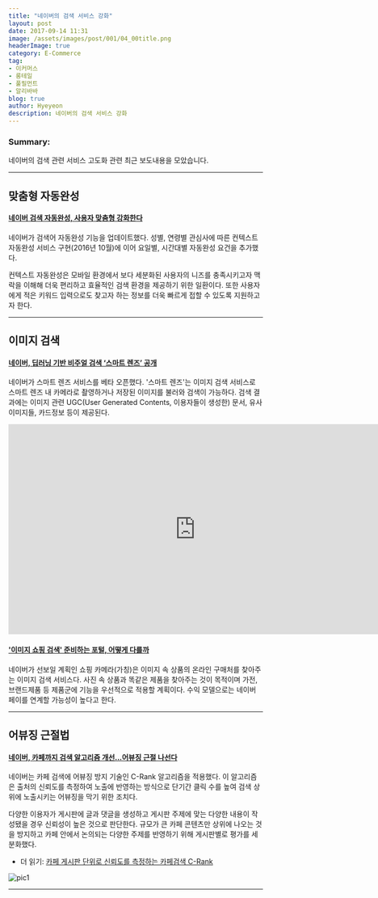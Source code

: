 ```yaml
---
title: "네이버의 검색 서비스 강화"
layout: post
date: 2017-09-14 11:31
image: /assets/images/post/001/04_00title.png
headerImage: true
category: E-Commerce
tag:
- 이커머스
- 롱테일
- 풀필먼트
- 알리바바
blog: true
author: Hyeyeon
description: 네이버의 검색 서비스 강화
---
```


### Summary:

네이버의 검색 관련 서비스 고도화 관련 최근 보도내용을 모았습니다.

---

## 맞춤형 자동완성

#### [네이버 검색 자동완성, 사용자 맞춤형 강화한다](http://www.bloter.net/archives/281578)

네이버가 검색어 자동완성 기능을 업데이트했다. 성별, 연령별 관심사에 따른 컨텍스트 자동완성 서비스 구현(2016년 10월)에 이어 요일별, 시간대별 자동완성 요건을 추가했다.

컨텍스트 자동완성은 모바일 환경에서 보다 세분화된 사용자의 니즈를 충족시키고자 맥락을 이해해 더욱 편리하고 효율적인 검색 환경을 제공하기 위한 일환이다. 또한 사용자에게 적은 키워드 입력으로도 찾고자 하는 정보를 더욱 빠르게 접할 수 있도록 지원하고자 한다.

---

## 이미지 검색

#### [네이버, 딥러닝 기반 비주얼 검색 ‘스마트 렌즈’ 공개](http://www.bloter.net/archives/284713)

네이버가 스마트 렌즈 서비스를 베타 오픈했다. '스마트 렌즈'는 이미지 검색 서비스로 스마트 렌즈 내 카메라로 촬영하거나 저장된 이미지를 불러와 검색이 가능하다. 검색 결과에는 이미지 관련 UGC(User Generated Contents, 이용자들이 생성한) 문서, 유사 이미지들, 카드정보 등이 제공된다.

<iframe src='http://serviceapi.rmcnmv.naver.com/flash/outKeyPlayer.nhn?vid=39AFEE2B1DCEAA4FE72FF85F5DA177373136&outKey=V1292f4266472b62d2ecd757bd6f9e80411aa76a971c5466b91df757bd6f9e80411aa&controlBarMovable=true&jsCallable=true&isAutoPlay=true&skinName=tvcast_white' frameborder='no' scrolling='no' marginwidth='0' marginheight='0' WIDTH='740' HEIGHT='416' allowfullscreen></iframe>

#### ['이미지 쇼핑 검색' 준비하는 포털, 어떻게 다를까](http://www.zdnet.co.kr/news/news_view.asp?artice_id=20170629174603)

네이버가 선보일 계획인 쇼핑 카메라(가칭)은 이미지 속 상품의 온라인 구매처를 찾아주는 이미지 검색 서비스다. 사진 속 상품과 똑같은 제품을 찾아주는 것이 목적이며 가전, 브랜드제품 등 제품군에 기능을 우선적으로 적용할 계획이다. 수익 모델으로는 네이버 페이를 연계할 가능성이 높다고 한다.

---

## 어뷰징 근절법

#### [네이버, 카페까지 검색 알고리즘 개선...어뷰징 근절 나선다](http://www.etnews.com/20170620000226)

네이버는 카페 검색에 어뷰징 방지 기술인 C-Rank 알고리즘을 적용했다. 이 알고리즘은 출처의 신뢰도를 측정하여 노출에 반영하는 방식으로 단기간 클릭 수를 높여 검색 상위에 노출시키는 어뷰징을 막기 위한 조치다.

다양한 이용자가 게시판에 글과 댓글을 생성하고 게시판 주제에 맞는 다양한 내용이 작성됐을 경우 신뢰성이 높은 것으로 판단한다. 규모가 큰 카페 콘텐츠만 상위에 나오는 것을 방지하고 카페 안에서 논의되는 다양한 주제를 반영하기 위해 게시판별로 평가를 세분화했다.

* 더 읽기: [카페 게시판 단위로 신뢰도를 측정하는 카페검색 C-Rank](http://blog.naver.com/PostView.nhn?blogId=naver_search&logNo=221029813138&categoryNo=52&parentCategoryNo=0&viewDate=&currentPage=2&postListTopCurrentPage=&from=menu&userTopListOpen=true&userTopListCount=5&userTopListManageOpen=false&userTopListCurrentPage=2)

![pic1](http://postfiles8.naver.net/MjAxNzA2MTlfMTEy/MDAxNDk3ODcxNjU3MDk3.S9j9CJybz31I4Mjvqjmqs-UryYBzSF6jVxI4Np0x6kgg.meaVoULIdhN60ft6bzOueBCxIwmfPyPa9UZyRI1Ry08g.PNG.naver_search/image_1751052751497871638343.png?type=w966)

---
